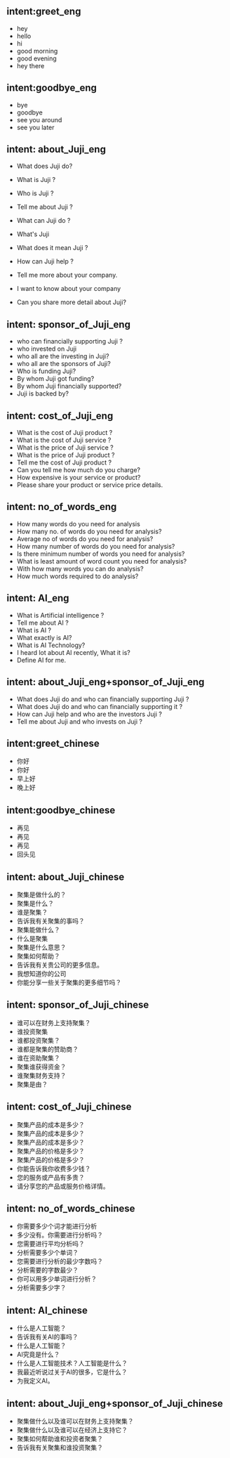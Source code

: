 ## intent:greet_eng
- hey
- hello
- hi
- good morning
- good evening
- hey there

## intent:goodbye_eng
- bye
- goodbye
- see you around
- see you later

## intent: about_Juji_eng
- What does Juji do?
- What is Juji ?
- Who is Juji ?
- Tell me about Juji ?
- What can Juji do ?
- What's Juji
- What does it mean Juji ?
- How can Juji help ?

- Tell me more about your company.
- I want to know about your company
- Can you share more detail about Juji?



## intent: sponsor_of_Juji_eng
- who can financially supporting Juji ?
- who invested on Juji
- who all are the investing in Juji?
- who all are the sponsors of Juji?
- Who is funding Juji?
- By whom Juji got funding?
- By whom Juji financially supported?
- Juji is backed by?



## intent: cost_of_Juji_eng
- What is the cost of Juji product ?
- What is the cost of Juji service ?
- What is the price of Juji service ?
- What is the price of Juji product ?
- Tell me the cost of Juji product ?
- Can you tell me how much do you charge?
- How expensive is your service or product?
- Please share your product or service price details.




## intent: no_of_words_eng
- How many words do you need for analysis
- How many no. of words do you need for analysis?
- Average no of words do you need for analysis?
- How many number of words do you need for analysis?
- Is there minimum number of words you need for analysis?
- What is least amount of word count you need for analysis?
- With how many words you can do analysis?
- How much words required to do analysis?


## intent: AI_eng
- What is Artificial intelligence ? 
- Tell me about AI ?
- What is AI ?
- What exactly is AI?
- What is AI Technology?
- I heard lot about AI recently, What it is?
- Define AI for me.


## intent: about_Juji_eng+sponsor_of_Juji_eng
- What does Juji do and who can financially supporting Juji ?
- What does Juji do and who can financially supporting it ?
- How can Juji help and who are the investors Juji ?
- Tell me about Juji and who invests on Juji ?



## intent:greet_chinese
- 你好
- 你好
- 早上好
- 晚上好




## intent:goodbye_chinese
- 再见
- 再见
- 再见
- 回头见

## intent: about_Juji_chinese
- 聚集是做什么的？
- 聚集是什么？
- 谁是聚集？
- 告诉我有关聚集的事吗？
- 聚集能做什么？
- 什么是聚集
- 聚集是什么意思？
- 聚集如何帮助？
- 告诉我有关贵公司的更多信息。
- 我想知道你的公司
- 你能分享一些关于聚集的更多细节吗？




## intent: sponsor_of_Juji_chinese
- 谁可以在财务上支持聚集？
- 谁投资聚集
- 谁都投资聚集？
- 谁都是聚集的赞助商？
- 谁在资助聚集？
- 聚集谁获得资金？
- 谁聚集财务支持？
- 聚集是由？




## intent: cost_of_Juji_chinese
- 聚集产品的成本是多少？
- 聚集产品的成本是多少？
- 聚集产品的成本是多少？
- 聚集产品的价格是多少？
- 聚集产品的价格是多少？
- 你能告诉我你收费多少钱？
- 您的服务或产品有多贵？
- 请分享您的产品或服务价格详情。




## intent: no_of_words_chinese
- 你需要多少个词才能进行分析
- 多少没有。你需要进行分析吗？
- 您需要进行平均分析吗？
- 分析需要多少个单词？
- 您需要进行分析的最少字数吗？
- 分析需要的字数最少？
- 你可以用多少单词进行分析？
- 分析需要多少字？



## intent: AI_chinese
- 什么是人工智能？
- 告诉我有关AI的事吗？
- 什么是人工智能？
- AI究竟是什么？
- 什么是人工智能技术？人工智能是什么？
- 我最近听说过关于AI的很多，它是什么？
- 为我定义AI。


## intent: about_Juji_eng+sponsor_of_Juji_chinese
- 聚集做什么以及谁可以在财务上支持聚集？
- 聚集做什么以及谁可以在经济上支持它？
- 聚集如何帮助谁和投资者聚集？
- 告诉我有关聚集和谁投资聚集？





